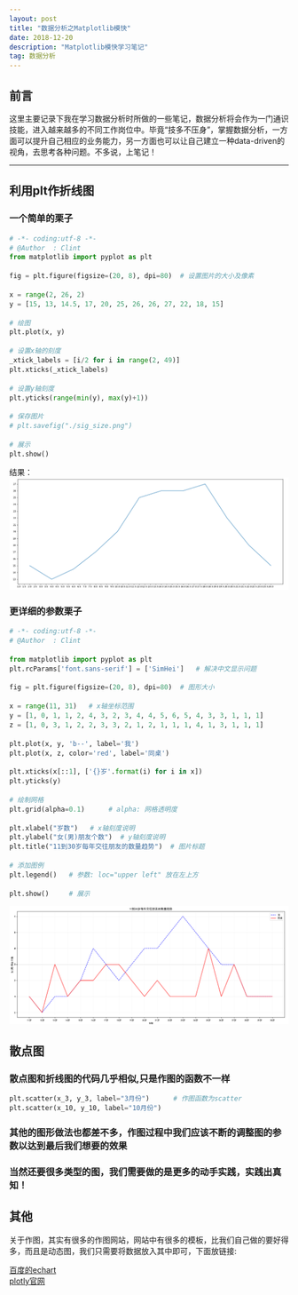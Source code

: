 ```yaml
---
layout: post
title: "数据分析之Matplotlib模快"
date: 2018-12-20
description: "Matplotlib模快学习笔记"
tag: 数据分析
---   
```

## 前言
这里主要记录下我在学习数据分析时所做的一些笔记，数据分析将会作为一门通识技能，进入越来越多的不同工作岗位中。毕竟“技多不压身”，掌握数据分析，一方面可以提升自己相应的业务能力，另一方面也可以让自己建立一种data-driven的视角，去思考各种问题。不多说，上笔记！<hr>
## 利用plt作折线图
### 一个简单的栗子
```python
# -*- coding:utf-8 -*-
# @Author  : Clint
from matplotlib import pyplot as plt

fig = plt.figure(figsize=(20, 8), dpi=80)  # 设置图片的大小及像素

x = range(2, 26, 2)
y = [15, 13, 14.5, 17, 20, 25, 26, 26, 27, 22, 18, 15]

# 绘图
plt.plot(x, y)

# 设置x轴的刻度
_xtick_labels = [i/2 for i in range(2, 49)]
plt.xticks(_xtick_labels)

# 设置y轴刻度
plt.yticks(range(min(y), max(y)+1))

# 保存图片
# plt.savefig("./sig_size.png")

# 展示
plt.show()
```
结果：
![avatar](/images/posts/data1.png)

### 更详细的参数栗子
```python
# -*- coding:utf-8 -*-
# @Author  : Clint

from matplotlib import pyplot as plt
plt.rcParams['font.sans-serif'] = ['SimHei']   # 解决中文显示问题

fig = plt.figure(figsize=(20, 8), dpi=80)  # 图形大小

x = range(11, 31)   # x轴坐标范围
y = [1, 0, 1, 1, 2, 4, 3, 2, 3, 4, 4, 5, 6, 5, 4, 3, 3, 1, 1, 1]
z = [1, 0, 3, 1, 2, 2, 3, 3, 2, 1, 2, 1, 1, 1, 4, 1, 3, 1, 1, 1]

plt.plot(x, y, 'b--', label='我')
plt.plot(x, z, color='red', label='同桌')

plt.xticks(x[::1], ['{}岁'.format(i) for i in x])
plt.yticks(y)

# 绘制网格
plt.grid(alpha=0.1)      # alpha: 网格透明度

plt.xlabel("岁数")   # x轴刻度说明
plt.ylabel("女(男)朋友个数")  # y轴刻度说明
plt.title("11到30岁每年交往朋友的数量趋势")  # 图片标题

# 添加图例
plt.legend()   # 参数: loc="upper left" 放在左上方

plt.show()     # 展示
```
![avatar](/images/posts/data2.png)
## 散点图
### 散点图和折线图的代码几乎相似,只是作图的函数不一样
```python
plt.scatter(x_3, y_3, label="3月份")      # 作图函数为scatter
plt.scatter(x_10, y_10, label="10月份")
```
### 其他的图形做法也都差不多，作图过程中我们应该不断的调整图的参数以达到最后我们想要的效果
### 当然还要很多类型的图，我们需要做的是更多的动手实践，实践出真知！

## 其他
关于作图，其实有很多的作图网站，网站中有很多的模板，比我们自己做的要好得多，而且是动态图，我们只需要将数据放入其中即可，下面放链接:

[百度的echart](https://echarts.baidu.com)<br>
[plotly官网](https://dash.plot.ly)
